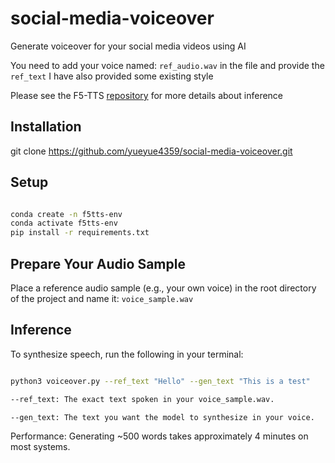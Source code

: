# social-media-voiceover
Generate voiceover for your social media videos using AI


You need to add your voice named: `ref_audio.wav` in the file and provide the `ref_text` 
I have also provided some existing style 

Please see the F5-TTS [repository](https://github.com/SWivid/F5-TTS/tree/main/src/f5_tts/infer) for more details about inference

## Installation

git clone https://github.com/yueyue4359/social-media-voiceover.git

## Setup

```bash

conda create -n f5tts-env
conda activate f5tts-env
pip install -r requirements.txt
```

## Prepare Your Audio Sample

Place a reference audio sample (e.g., your own voice) in the root directory of the project and name it:
```voice_sample.wav```

## Inference

To synthesize speech, run the following in your terminal:

```bash

python3 voiceover.py --ref_text "Hello" --gen_text "This is a test" 

--ref_text: The exact text spoken in your voice_sample.wav.

--gen_text: The text you want the model to synthesize in your voice.
```

Performance: Generating ~500 words takes approximately 4 minutes on most systems.
